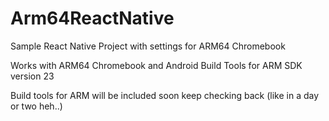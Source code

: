# Arm64ReactNative
Sample React Native Project with settings for ARM64 Chromebook

Works with ARM64 Chromebook and Android Build Tools for ARM SDK version 23

Build tools for ARM will be included soon keep checking back (like in a day or two heh..)
